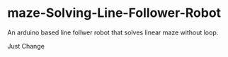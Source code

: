 # maze-Solving-Line-Follower-Robot
An arduino based line follwer robot that solves linear maze without loop.

Just Change
